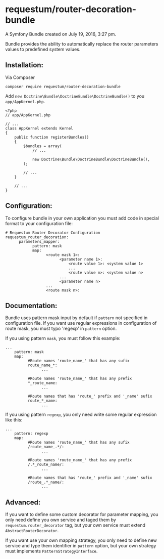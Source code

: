 requestum/router-decoration-bundle
================

A Symfony Bundle created on July 19, 2016, 3:27 pm.

Bundle provides the ability to automatically replace the router parameters values to predefined system values.

**Installation:**
-----------------

Via Composer

    composer require requestum/router-decoration-bundle
    
Add `new Doctrine\Bundle\DoctrineBundle\DoctrineBundle()` to you `app/AppKernel.php`.
    
    <?php
    // app/AppKernel.php
    
    // ...
    class AppKernel extends Kernel
    {
        public function registerBundles()
        {
            $bundles = array(
                // ...
    
                new Doctrine\Bundle\DoctrineBundle\DoctrineBundle(),
            );
    
            // ...
        }
    
        // ...
    }

**Configuration:**
------------------

To configure bundle in your own application you must add code in special format to your configuration file:

    # Requestum Router Decorator Configuration
    requestum_router_decoration:
          parameters_mapper:
                pattern: mask
                map:
                      <route mask 1>:
                            <parameter name 1>:
                                <route value 1>: <system value 1>
                                ...
                                <route value n>: <system value n>
                            ...
                            <parameter name n>
                      ...
                      <route mask n>:
                      
**Documentation:**
------------------

Bundle uses pattern mask input by default if `pattern` not specified in configuration file. 
If you want use regular expressions in configuration of route mask, you must typo 'regexp' in `pattern` option. 

If you using pattern `mask`, you must follow this example:

    ...
        pattern: mask
        map:
              #Route names 'route_name_' that has any sufix
              route_name_*:
                    ...
              
              #Route names 'route_name_' that has any prefix
              *_route_name:
                    ...
                    
              #Route names that has 'route_' prefix and '_name' sufix                    
              route_*_name:
                    ...
                    
If you using pattern `regexp`, you only need write some regular expression like this:

    ...
        pattern: regexp
        map:
              #Route names 'route_name_' that has any sufix
              /route_name_.*/:
                    ...
              
              #Route names 'route_name_' that has any prefix
              /.*_route_name/:
                    ...
                    
              #Route names that has 'route_' prefix and '_name' sufix                    
              /route_.*_name/:
                    ...
                    
**Advanced:**
-------------

If you want to define some custom decorator for parameter mapping, you only need define you own service and taged them 
by `requestum.router_decorator` tag, but your own service must extend `AbstractRouterDecorator`.

If you want use your own mapping strategy, you only need to define new service and type them identifier in `pattern` 
option, but your own strategy must implements `PatternStrategyInterface`.
